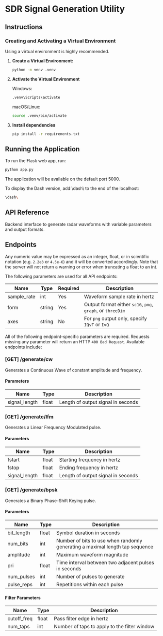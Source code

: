 # SDR Signal Generation Utility

## Instructions

### Creating and Activating a Virtual Environment

Using a virtual environment is highly recommended.

1. **Create a Virtual Environment:**
    ```sh
    python -m venv .venv
    ```
2. **Activate the Virtual Environment**

    Windows:
    ```sh
    .venv\Scripts\activate
    ```

    macOS/Linux:
    ```sh
    source .venv/bin/activate
    ```

3. **Install dependencies**

    ```sh
    pip install -r requirements.txt
    ```

## Running the Application

To run the Flask web app, run:
```sh
python app.py
```
The application will be available on the default port 5000.

To display the Dash version, add \dash\ to the end of the localhost:
```sh
\dash\
```
## API Reference

Backend interface to generate radar waveforms with variable parameters and output formats.

## Endpoints

Any numeric value may be expressed as an integer, float, or in scientific notation (e.g. `2.2e3` or `4.5e-6`) and it will be converted accordingly.
Note that the server will not return a warning or error when truncating a float to an int.

The following parameters are used for all API endpoints:

| Name | Type | Required | Description |
| --- | --- | --- | --- |
| sample_rate | int | Yes | Waveform sample rate in hertz |
| form   | string | Yes | Output format either `sc16`, `png`, `graph`, or `threeDim` |
| axes | string | No | For `png` output only, specify `IQvT` or `IvQ` |

All of the following endpoint-specific parameters are required.
Requests missing any parameter will return an HTTP `400 Bad Request`. Available endpoints include:

### [GET] /generate/cw
Generates a Continuous Wave of constant amplitude and frequency.

#### Parameters
| Name | Type | Description |
| --- | --- | --- |
| signal_length | float | Length of output signal in seconds |

### [GET] /generate/lfm
Generates a Linear Frequency Modulated pulse.

#### Parameters
| Name | Type | Description |
| --- | --- | --- |
| fstart | float | Starting frequency in hertz |
| fstop | float | Ending frequency in hertz |
| signal_length | float | Length of output signal in seconds |

### [GET] /generate/bpsk
Generates a Binary Phase-Shift Keying pulse.

#### Parameters
| Name | Type | Description |
| --- | --- | --- |
| bit_length | float | Symbol duration in seconds |
| num_bits | int | Number of bits to use when randomly generating a maximal length tap sequence |
| amplitude | int | Maximum waveform magnitude |
| pri | float | Time interval between two adjacent pulses in seconds |
| num_pulses | int | Number of pulses to generate |
| pulse_reps | int | Repetitions within each pulse |

#### Filter Parameters
| Name | Type | Description |
| --- | --- | --- |
| cutoff_freq | float | Pass filter edge in hertz |
| num_taps | int | Number of taps to apply to the filter window |
